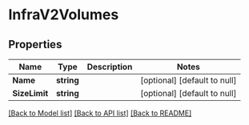 # InfraV2Volumes

## Properties
Name | Type | Description | Notes
------------ | ------------- | ------------- | -------------
**Name** | **string** |  | [optional] [default to null]
**SizeLimit** | **string** |  | [optional] [default to null]

[[Back to Model list]](../README.md#documentation-for-models) [[Back to API list]](../README.md#documentation-for-api-endpoints) [[Back to README]](../README.md)

